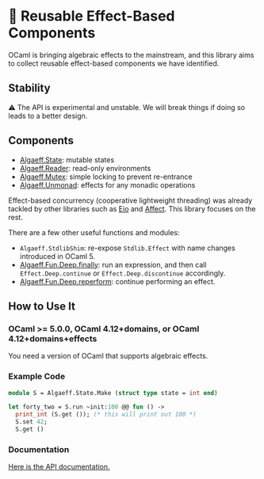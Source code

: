 # 🦠 Reusable Effect-Based Components

OCaml is bringing algebraic effects to the mainstream, and this library aims to collect reusable effect-based components we have identified.

## Stability

⚠ The API is experimental and unstable. We will break things if doing so leads to a better design.

## Components

- [Algaeff.State](https://redprl.org/algaeff/algaeff/Algaeff/State): mutable states
- [Algaeff.Reader](https://redprl.org/algaeff/algaeff/Algaeff/Reader): read-only environments
- [Algaeff.Mutex](https://redprl.org/algaeff/algaeff/Algaeff/Mutex): simple locking to prevent re-entrance
- [Algaeff.Unmonad](https://redprl.org/algaeff/algaeff/Algaeff/Unmonad): effects for any monadic operations

Effect-based concurrency (cooperative lightweight threading) was already tackled by other libraries
such as [Eio](https://github.com/ocaml-multicore/eio) and [Affect](https://erratique.ch/software/affect).
This library focuses on the rest.

There are a few other useful functions and modules:

- `Algaeff.StdlibShim`: re-expose `Stdlib.Effect` with name changes introduced in OCaml 5.
- [Algaeff.Fun.Deep.finally](https://redprl.org/algaeff/algaeff/Algaeff/Fun/Deep/index.html#val-finally): run an expression, and then call `Effect.Deep.continue` or `Effect.Deep.discontinue` accordingly.
- [Algaeff.Fun.Deep.reperform](https://redprl.org/algaeff/algaeff/Algaeff/Fun/Deep/index.html#val-reperform): continue performing an effect.

## How to Use It

### OCaml >= 5.0.0, OCaml 4.12+domains, or OCaml 4.12+domains+effects

You need a version of OCaml that supports algebraic effects.

### Example Code

```ocaml
module S = Algaeff.State.Make (struct type state = int end)

let forty_two = S.run ~init:100 @@ fun () ->
  print_int (S.get ()); (* this will print out 100 *)
  S.set 42;
  S.get ()
```

### Documentation

[Here is the API documentation.](https://redprl.org/algaeff/algaeff/Algaeff)

